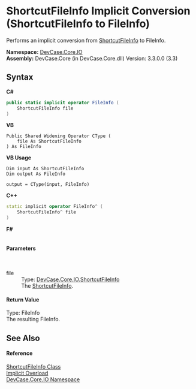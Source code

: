 # ShortcutFileInfo&nbsp;Implicit Conversion (ShortcutFileInfo to FileInfo)
 

Performs an implicit conversion from <a href="T_DevCase_Core_IO_ShortcutFileInfo">ShortcutFileInfo</a> to FileInfo.

**Namespace:**&nbsp;<a href="N_DevCase_Core_IO">DevCase.Core.IO</a><br />**Assembly:**&nbsp;DevCase.Core (in DevCase.Core.dll) Version: 3.3.0.0 (3.3)

## Syntax

**C#**<br />
``` C#
public static implicit operator FileInfo (
	ShortcutFileInfo file
)
```

**VB**<br />
``` VB
Public Shared Widening Operator CType ( 
	file As ShortcutFileInfo
) As FileInfo
```

**VB Usage**<br />
``` VB Usage
Dim input As ShortcutFileInfo
Dim output As FileInfo

output = CType(input, FileInfo)
```

**C++**<br />
``` C++
static implicit operator FileInfo^ (
	ShortcutFileInfo^ file
)
```

**F#**<br />
``` F#

```


#### Parameters
&nbsp;<dl><dt>file</dt><dd>Type: <a href="T_DevCase_Core_IO_ShortcutFileInfo">DevCase.Core.IO.ShortcutFileInfo</a><br />The <a href="T_DevCase_Core_IO_ShortcutFileInfo">ShortcutFileInfo</a>.</dd></dl>

#### Return Value
Type: FileInfo<br />The resulting FileInfo.

## See Also


#### Reference
<a href="T_DevCase_Core_IO_ShortcutFileInfo">ShortcutFileInfo Class</a><br /><a href="Overload_DevCase_Core_IO_ShortcutFileInfo_op_Implicit">Implicit Overload</a><br /><a href="N_DevCase_Core_IO">DevCase.Core.IO Namespace</a><br />